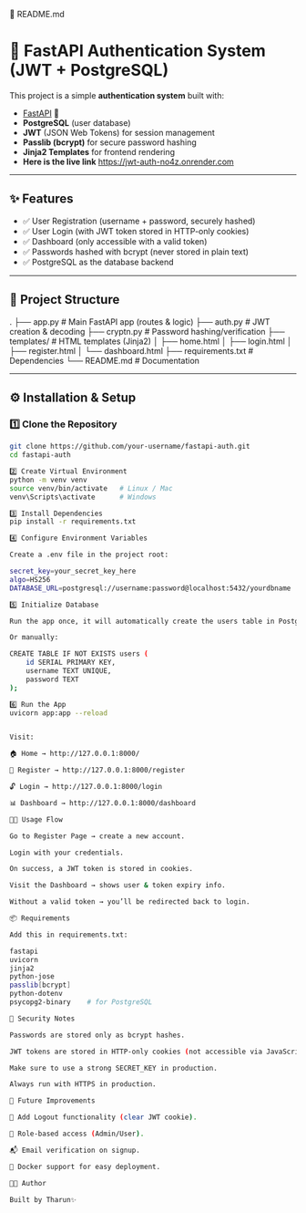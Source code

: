 📖 README.md
# 🔐 FastAPI Authentication System (JWT + PostgreSQL)

This project is a simple **authentication system** built with:
- [FastAPI](https://fastapi.tiangolo.com/) 🚀
- **PostgreSQL** (user database)
- **JWT** (JSON Web Tokens) for session management
- **Passlib (bcrypt)** for secure password hashing
- **Jinja2 Templates** for frontend rendering
- **Here is the live link** https://jwt-auth-no4z.onrender.com
---

## ✨ Features
- ✅ User Registration (username + password, securely hashed)
- ✅ User Login (with JWT token stored in HTTP-only cookies)
- ✅ Dashboard (only accessible with a valid token)
- ✅ Passwords hashed with bcrypt (never stored in plain text)
- ✅ PostgreSQL as the database backend

---

## 📂 Project Structure


.
├── app.py # Main FastAPI app (routes & logic)
├── auth.py # JWT creation & decoding
├── cryptn.py # Password hashing/verification
├── templates/ # HTML templates (Jinja2)
│ ├── home.html
│ ├── login.html
│ ├── register.html
│ └── dashboard.html
├── requirements.txt # Dependencies
└── README.md # Documentation


---

## ⚙️ Installation & Setup

### 1️⃣ Clone the Repository
```bash
git clone https://github.com/your-username/fastapi-auth.git
cd fastapi-auth

2️⃣ Create Virtual Environment
python -m venv venv
source venv/bin/activate   # Linux / Mac
venv\Scripts\activate      # Windows

3️⃣ Install Dependencies
pip install -r requirements.txt

4️⃣ Configure Environment Variables

Create a .env file in the project root:

secret_key=your_secret_key_here
algo=HS256
DATABASE_URL=postgresql://username:password@localhost:5432/yourdbname

5️⃣ Initialize Database

Run the app once, it will automatically create the users table in PostgreSQL.

Or manually:

CREATE TABLE IF NOT EXISTS users (
    id SERIAL PRIMARY KEY,
    username TEXT UNIQUE,
    password TEXT
);

6️⃣ Run the App
uvicorn app:app --reload


Visit:

🏠 Home → http://127.0.0.1:8000/

🔑 Register → http://127.0.0.1:8000/register

🔓 Login → http://127.0.0.1:8000/login

📊 Dashboard → http://127.0.0.1:8000/dashboard

🧑‍💻 Usage Flow

Go to Register Page → create a new account.

Login with your credentials.

On success, a JWT token is stored in cookies.

Visit the Dashboard → shows user & token expiry info.

Without a valid token → you’ll be redirected back to login.

📦 Requirements

Add this in requirements.txt:

fastapi
uvicorn
jinja2
python-jose
passlib[bcrypt]
python-dotenv
psycopg2-binary    # for PostgreSQL

🔐 Security Notes

Passwords are stored only as bcrypt hashes.

JWT tokens are stored in HTTP-only cookies (not accessible via JavaScript).

Make sure to use a strong SECRET_KEY in production.

Always run with HTTPS in production.

📌 Future Improvements

🔄 Add Logout functionality (clear JWT cookie).

🔑 Role-based access (Admin/User).

📬 Email verification on signup.

🐳 Docker support for easy deployment.

👨‍💻 Author

Built by Tharun✨